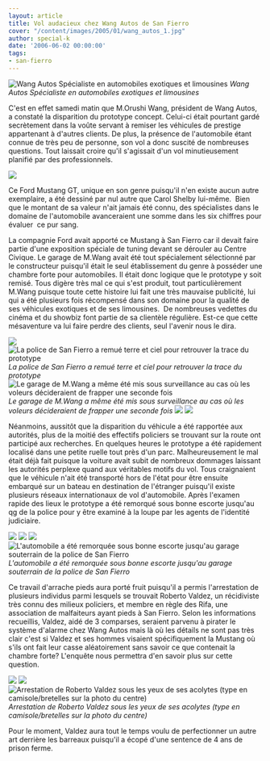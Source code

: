 ```yaml
---
layout: article
title: Vol audacieux chez Wang Autos de San Fierro
cover: "/content/images/2005/01/wang_autos_1.jpg"
author: special-k
date: '2006-06-02 00:00:00'
tags:
- san-fierro
---
```


![Wang Autos Spécialiste en automobiles exotiques et limousines](/content/images/2005/01/wang_autos_1.jpg)
_Wang Autos Spécialiste en automobiles exotiques et limousines_

C'est en effet samedi matin que M.Orushi Wang, président de Wang Autos, a constaté la disparition du prototype concept. Celui-ci était pourtant gardé secrètement dans la voûte servant à remiser les véhicules de prestige appartenant à d'autres clients. De plus, la présence de l'automobile étant connue de très peu de personne, son vol a donc suscité de nombreuses questions. Tout laissait croire qu'il s'agissait d'un vol minutieusement planifié par des professionnels.

![](/content/images/2005/01/Wang_Autos_Prototype.jpg)

Ce Ford Mustang GT, unique en son genre puisqu'il n'en existe aucun autre exemplaire, a été dessiné par nul autre que Carol Shelby lui-même.&nbsp; Bien que le montant de sa valeur n'ait jamais été connu, des spécialistes dans le domaine de l'automobile avanceraient une somme dans les six chiffres pour évaluer&nbsp; ce pur sang.

La compagnie Ford avait apporté ce Mustang à San Fierro car il devait faire partie d'une exposition spéciale de tuning devant se dérouler au Centre Civique. Le garage de M.Wang avait été tout spécialement sélectionné par le constructeur puisqu'il était le seul établissement du genre à posséder une chambre forte pour automobiles. Il était donc logique que le prototype y soit remisé. Tous digère très mal ce qui s'est produit, tout particulièrement M.Wang puisque toute cette histoire lui fait une très mauvaise publicité, lui qui a été plusieurs fois récompensé dans son domaine pour la qualité de ses véhicules exotiques et de ses limousines.&nbsp; De nombreuses vedettes du cinéma et du showbiz font partie de sa clientèle régulière. Est-ce que cette mésaventure va lui faire perdre des clients, seul l'avenir nous le dira.

![](/content/images/2005/01/wang_autos_5.jpg)
![La police de San Fierro a remué terre et ciel pour retrouver la trace du prototype](/content/images/2005/01/wang_autos_6.jpg)
_La police de San Fierro a remué terre et ciel pour retrouver la trace du prototype_[](/content/images/2005/01/wang_autos_7.jpg)
![Le garage de M.Wang a même été mis sous surveillance au cas où les voleurs décideraient de frapper une seconde fois](/content/images/2005/01/wang_autos_8.jpg)
_Le garage de M.Wang a même été mis sous surveillance au cas où les voleurs décideraient de frapper une seconde fois_[](/content/images/2005/01/wang_autos_10.jpg)
![](/content/images/2005/01/wang_autos_11.jpg)
![](/content/images/2005/01/wang_autos_9.jpg)

Néanmoins, aussitôt que la disparition du véhicule a été rapportée aux autorités, plus de la moitié des effectifs policiers se trouvant sur la route ont participé aux recherches. En quelques heures le prototype a été rapidement localisé dans une petite ruelle tout près d'un parc. Malheureusement le mal était déjà fait puisque la voiture avait subit de nombreux dommages laissant les autorités perplexe quand aux véritables motifs du vol. Tous craignaient que le véhicule n'ait été transporté hors de l'état pour être ensuite embarqué sur un bateau en destination de l'étranger puisqu'il existe plusieurs réseaux internationaux de vol d'automobile. Après l'examen rapide des lieux le prototype a été remorqué sous bonne escorte jusqu'au qg de la police pour y être examiné à la loupe par les agents de l'identité judiciaire.

![](/content/images/2005/01/wang_autos_18.jpg)
![](/content/images/2005/01/wang_autos_20.jpg)
![](/content/images/2005/01/wang_autos_13.jpg)
![L'automobile a été remorquée sous bonne escorte jusqu'au garage souterrain de la police de San Fierro](/content/images/2005/01/wang_autos_14.jpg)
_L'automobile a été remorquée sous bonne escorte jusqu'au garage souterrain de la police de San Fierro_

Ce travail d'arrache pieds aura porté fruit puisqu'il a permis l'arrestation de plusieurs individus parmi lesquels se trouvait Roberto Valdez, un récidiviste très connu des milieux policiers, et membre en règle des Rifa, une association de malfaiteurs ayant pieds à San Fierro. Selon les informations recueillis, Valdez, aidé de 3 comparses, seraient parvenu à pirater le système d'alarme chez Wang Autos mais là où les détails ne sont pas très clair c'est si Valdez et ses hommes visaient spécifiquement la Mustang où s'ils ont fait leur casse aléatoirement sans savoir ce que contenait la chambre forte? L'enquête nous permettra d'en savoir plus sur cette question.

![](/content/images/2005/01/wang_autos_15.jpg)
![](/content/images/2005/01/wang_autos_16.jpg)
![Arrestation de Roberto Valdez sous les yeux de ses acolytes (type en camisole/bretelles sur la photo du centre)](/content/images/2005/01/wang_autos_17.jpg)
_Arrestation de Roberto Valdez sous les yeux de ses acolytes (type en camisole/bretelles sur la photo du centre)_

Pour le moment, Valdez aura tout le temps voulu de perfectionner un autre art derrière les barreaux puisqu'il a écopé d'une sentence de 4 ans de prison ferme.

<!--kg-card-end: markdown-->
